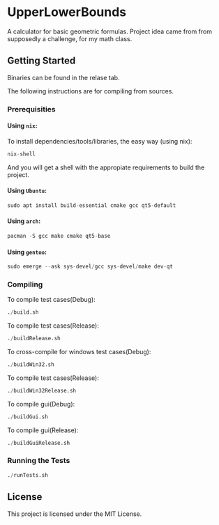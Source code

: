 # UpperLowerBounds

A calculator for basic geometric formulas. Project idea came from from supposedly a challenge, for my math class.

## Getting Started

Binaries can be found in the relase tab.

The following instructions are for compiling from sources.

### Prerequisities

#### Using ```nix```:

To install dependencies/tools/libraries, the easy way (using nix):

```s
nix-shell
```

And you will get a shell with the appropiate requirements to build the project.

#### Using ```Ubuntu```:

```s
sudo apt install build-essential cmake gcc qt5-default
```
#### Using ```arch```:

```s
pacman -S gcc make cmake qt5-base
```

#### Using ```gentoo```:

```s
sudo emerge --ask sys-devel/gcc sys-devel/make dev-qt
```

### Compiling

To compile test cases(Debug):

```s
./build.sh
```

To compile test cases(Release):

```s
./buildRelease.sh
```

To cross-compile for windows test cases(Debug):

```s
./buildWin32.sh
```

To compile test cases(Release):

```s
./buildWin32Release.sh
```

To compile gui(Debug):

```s
./buildGui.sh
```

To compile gui(Release):

```s
./buildGuiRelease.sh
```

### Running the Tests

```s
./runTests.sh
```

## License

This project is licensed under the MIT License.
